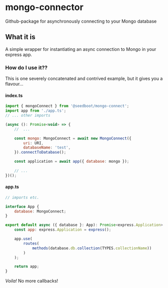# mongo-connector
Github-package for asynchronously connecting to your Mongo database

## What it is
A simple wrapper for instantiating an async connection to Mongo in your express app.

### How do I use it??
This is one severely concatenated and contrived example, but it gives you a flavour... 

#### index.ts
```js
import { mongoConnect } from '@seedboot/mongo-connect';
import app from './app.ts';
// ... other imports

(async (): Promise<void> => {
    //  ...

    const mongo: MongoConnect = await new MongoConnect({
        uri: URI,
        databaseName: 'test',
    }).connectToDatabase();

    const application = await app({ database: mongo });
        
    // ...
})();
```

#### app.ts
```js
// imports etc.

interface App {
    database: MongoConnect;
}

export default async ({ database }: App): Promise<express.Application> => {
    const app: express.Application = express();

    app.use(
        routes(
            methods(database.db.collection(TYPES.collectionName))
        )
    );

    return app;
}
```

_Voila!_ No more callbacks!
